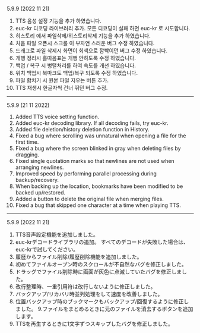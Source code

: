 5.9.9 (2022 11 21)
1. TTS 음성 설정 기능을 추가 하였습니다. 
2. euc-kr 디코딩 라이브러리 추가. 모든 디코딩이 실패 하면 euc-kr 로 시도합니다. 
3. 히스토리 에서 파일삭제/히스토리삭제 기능을 추가 하였습니다. 
4. 처음 파일 오픈시 스크롤 이 부자연 스러운 버그 수정 하였습니다. 
5. 드래그로 파일 삭제시 화면이 회색으로 깜빡이던 버그 수정 하였습니다. 
6. 개행 정리시 홀따옴표는 개행 안하도록 수정 하였습니다. 
7. 백업 / 복구 시 병렬처리를 하여 속도를 개선 하였습니다. 
8. 위치 백업시 북마크도 백업/복구 되도록 수정 하였습니다. 
9. 파일 합치기 시 원본 파일 지우는 버튼 추가. 
10. TTS 재생시 한글자씩 건너 뛰던 버그 수정. 

---

5.9.9 (21 11 2022)
1. Added TTS voice setting function.
2. Added euc-kr decoding library. If all decoding fails, try euc-kr.
3. Added file deletion/history deletion function in History.
4. Fixed a bug where scrolling was unnatural when opening a file for the first time.
5. Fixed a bug where the screen blinked in gray when deleting files by dragging.
6. Fixed single quotation marks so that newlines are not used when arranging newlines.
7. Improved speed by performing parallel processing during backup/recovery.
8. When backing up the location, bookmarks have been modified to be backed up/restored.
9. Added a button to delete the original file when merging files.
10. Fixed a bug that skipped one character at a time when playing TTS.

---

5.9.9 (2022 11 21)
1. TTS音声設定機能を追加しました。
2. euc-krデコードライブラリの追加。 すべてのデコードが失敗した場合は、euc-krで試してください。
3. 履歴からファイル削除/履歴削除機能を追加しました。
4. 初めてファイルオープン時のスクロールが不自然なバグを修正しました。
5. ドラッグでファイル削除時に画面が灰色に点滅していたバグを修正しました。
6. 改行整理時、一重引用符は改行しないように修正しました。
7. バックアップ/リカバリ時並列処理をして速度を改善しました。
8. 位置バックアップ時のブックマークもバックアップ/回復するように修正しました。
9.ファイルをまとめるときに元のファイルを消去するボタンを追加します。
10. TTSを再生するときに1文字ずつスキップしたバグを修正しました。